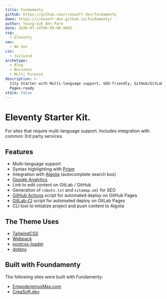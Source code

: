 ```yaml
---
title: Fundamenty
github: https://github.com/creasoft-dev/fundamenty
demo: https://creasoft-dev.github.io/fundamenty/
author: Young-Suk Ahn Park
date: 2020-07-24T00:00:00.000Z
ssg:
  - Eleventy
cms:
  - No Cms
css:
  - tailwind
archetype:
  - Blog
  - Business
  - Multi Purpose
description: >-
  11ty Starter with Multi-language support, SEO-friendly, GitHub/GitLab
  Pages-ready
stale: false
---
```


# Eleventy Starter Kit.

For sites that require multi-language support. Includes integration with common 3rd party services.

## Features
- Multi-language support
- Syntax highlighting with [Prism](https://prismjs.com/)
- Integration with [Algolia](https://www.algolia.com/) (autocomplete search box)
- [Google Analytics](https://analytics.google.com/)
- Link to edit content on GitLab / GitHub
- Generation of `robots.txt` and `sitemap.xml` for SEO
- [GitHub Actions](https://docs.github.com/en/actions) script for automated deploy on GitHub Pages
- [GitLab-CI](https://about.gitlab.com/stages-devops-lifecycle/continuous-integration/) script for automated deploy on GitLab Pages
- CLI tool to initialize project and push content to Algolia 

## The Theme Uses
- [TailwindCSS](https://tailwindcss.com/)
- [Webpack](https://webpack.js.org/)
- [postcss-loader](https://github.com/postcss/postcss-loader)
- [dotenv](https://github.com/motdotla/dotenv)

## Built with Foundamenty
The following sites were built with Fundamenty:
- [EmpoderemosMas.com](https://empoderemosmas.com/)
- [CreaSoft.dev](https://creasoft.dev/)
